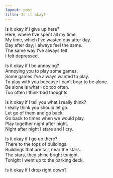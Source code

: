 ```yaml
---
layout: post
title: Is it okay?
---
```


Is it okay if I give up here?<br>
Here, where I’ve spent all my time.<br>
My time, which I’ve wasted day after day.<br>
Day after day, I always feel the same.<br>
The same way I’ve always felt.<br>
I felt depressed.

Is it okay if I be annoying?<br>
Annoying you to play some games.<br>
Some games I’ve always wanted to play.<br>
To play with you because I can’t bear to be alone.<br>
Be alone is what I do too often.<br>
Too often I think bad thoughts.

Is it okay if I tell you what I really think?<br>
I really think you should let go.<br>
Let go of them and go back.<br>
Go back to times when we would play.<br>
Play together night after night.<br>
Night after night I stare and I cry.

Is it okay if I go up there?<br>
There to the tops of buildings.<br>
Buildings that are tall, near the stars.<br>
The stars, they shine bright tonight.<br>
Tonight I went up to the parking deck.

Is it okay if I drop right down?

